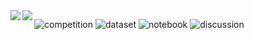 <a href="https://github.com/anuraghazra/github-readme-stats">
  <img align="left" src="https://github-readme-stats.vercel.app/api?username=root4kaido&show_icons=true&theme=dracula" />
</a>
<a href="https://github.com/anuraghazra/github-readme-stats">
  <img align="left" src="https://github-readme-stats.vercel.app/api/top-langs/?username=root4kaido&theme=dracula" />
</a>

![competition](https://road-to-kaggle-grandmaster.vercel.app/api/badges/nomorevotch/competition)
![dataset](https://road-to-kaggle-grandmaster.vercel.app/api/badges/nomorevotch/dataset)
![notebook](https://road-to-kaggle-grandmaster.vercel.app/api/badges/nomorevotch/notebook)
![discussion](https://road-to-kaggle-grandmaster.vercel.app/api/badges/nomorevotch/discussion)
